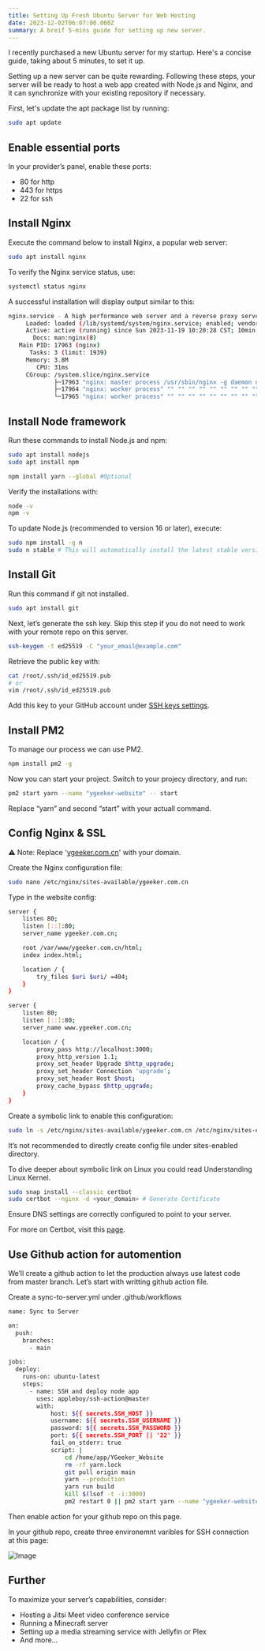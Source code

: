 ```yaml
---
title: Setting Up Fresh Ubuntu Server for Web Hosting
date: 2023-12-02T06:07:00.000Z
summary: A breif 5-mins guide for setting up new server.
---
```





I recently purchased a new Ubuntu server for my startup. Here's a concise guide, taking about 5 minutes, to set it up.

Setting up a new server can be quite rewarding. Following these steps, your server will be ready to host a web app created with Node.js and Nginx, and it can synchronize with your existing repository if necessary.

First, let's update the apt package list by running:

```bash
sudo apt update
```

## Enable essential ports

In your provider’s panel, enable these ports:
- 80 for http
- 443 for https
- 22 for ssh

## Install Nginx

Execute the command below to install Nginx, a popular web server:

```bash
sudo apt install nginx
```

To verify the Nginx service status, use:

```bash
systemctl status nginx
```

A successful installation will display output similar to this:

```bash
nginx.service - A high performance web server and a reverse proxy server
     Loaded: loaded (/lib/systemd/system/nginx.service; enabled; vendor preset: enabled)
     Active: active (running) since Sun 2023-11-19 10:20:28 CST; 10min ago
       Docs: man:nginx(8)
   Main PID: 17963 (nginx)
      Tasks: 3 (limit: 1939)
     Memory: 3.8M
        CPU: 31ms
     CGroup: /system.slice/nginx.service
             ├─17963 "nginx: master process /usr/sbin/nginx -g daemon on; master_process on;"
             ├─17964 "nginx: worker process" "" "" "" "" "" "" "" "" "" "" "" "" "" "" "" "" "" "" "" "" "" "" "" "" "" "" ""
             └─17965 "nginx: worker process" "" "" "" "" "" "" "" "" "" "" "" "" "" "" "" "" "" "" "" "" "" "" "" "" "" "" ""
```

## Install Node framework

Run these commands to install Node.js and npm:

```bash
sudo apt install nodejs
sudo apt install npm

npm install yarn --global #Optional
```

Verify the installations with:

```bash
node -v
npm -v
```

To update Node.js (recommended to version 16 or later), execute:

```bash
sudo npm install -g n
sudo n stable # This will automatically install the latest stable version of node
```

## Install Git

Run this command if git not installed.

```bash
sudo apt install git
```

Next, let’s generate the ssh key. Skip this step if you do not need to work with your remote repo on this server.

```bash
ssh-keygen -t ed25519 -C "your_email@example.com"
```

Retrieve the public key with:

```bash
cat /root/.ssh/id_ed25519.pub
# or
vim /root/.ssh/id_ed25519.pub
```

Add this key to your GitHub account under [SSH keys settings](https://github.com/settings/keys).

## Install PM2

To manage our process we can use PM2. 

```bash
npm install pm2 -g
```

Now you can start your project. Switch to your projecy directory, and run:

```bash
pm2 start yarn --name "ygeeker-website" -- start
```

Replace “yarn” and second “start” with your actuall command.

## Config Nginx & SSL

⚠️  Note: Replace '[ygeeker.com.cn](http://ygeeker.com.cn/)' with your domain.

Create the Nginx configuration file:

```bash
sudo nano /etc/nginx/sites-available/ygeeker.com.cn
```

Type in the website config:

```bash
server {
    listen 80;
    listen [::]:80;
    server_name ygeeker.com.cn;

    root /var/www/ygeeker.com.cn/html;
    index index.html;

    location / {
        try_files $uri $uri/ =404;
    }
}

server {
    listen 80;
    listen [::]:80;
    server_name www.ygeeker.com.cn;

    location / {
        proxy_pass http://localhost:3000;
        proxy_http_version 1.1;
        proxy_set_header Upgrade $http_upgrade;
        proxy_set_header Connection 'upgrade';
        proxy_set_header Host $host;
        proxy_cache_bypass $http_upgrade;
    }
}
```

Create a symbolic link to enable this configuration:

```bash
sudo ln -s /etc/nginx/sites-available/ygeeker.com.cn /etc/nginx/sites-enabled/
```

It’s not recommended to directly create config file under sites-enabled directory.

To dive  deeper about symbolic link on Linux you could read Understanding Linux Kernel.

```bash
sudo snap install --classic certbot
sudo certbot --nginx -d <your_domain> # Generate Certificate
```

Ensure DNS settings are correctly configured to point to your server.

For more on Certbot, visit this [page](https://certbot.eff.org/instructions?ws=nginx&os=ubuntufocal).

## Use Github action for automention

We’ll create a github action to let the production always use latest code from master branch. Let’s start with writting github action file.

Create a sync-to-server.yml under .github/workflows

```bash
name: Sync to Server

on:
  push:
    branches:
      - main

jobs:
  deploy:
    runs-on: ubuntu-latest
    steps:
      - name: SSH and deploy node app
        uses: appleboy/ssh-action@master
        with:
            host: ${{ secrets.SSH_HOST }}
            username: ${{ secrets.SSH_USERNAME }}
            password: ${{ secrets.SSH_PASSWORD }}
            port: ${{ secrets.SSH_PORT || '22' }}
            fail_on_stderr: true
            script: |
                cd /home/app/YGeeker_Website
                rm -rf yarn.lock
                git pull origin main
                yarn --production
                yarn run build
                kill $(lsof -t -i:3000)
                pm2 restart 0 || pm2 start yarn --name "ygeeker-website" -- start
```

Then enable action for your github repo on this page. 

In your github repo, create three environemnt varibles for SSH connection at this page:

![Image](/image/post/145962c0-71f0-49bb-8f2e-3bcbe73f476f_Screenshot_2023-11-28_at_08.58.02.png)



## Further

To maximize your server’s capabilities, consider:
- Hosting a Jitsi Meet video conference service
- Running a Minecraft server
- Setting up a media streaming service with Jellyfin or Plex
- And more…


